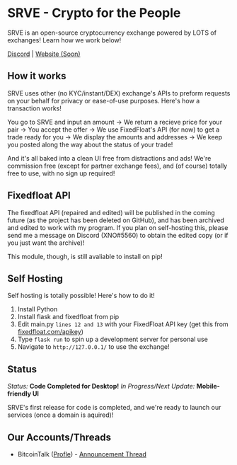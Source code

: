 # SRVE - Crypto for the People
SRVE is an open-source cryptocurrency exchange powered by LOTS of exchanges! Learn how we work below!

[Discord](https://discord.gg/bwRwdbADnH) | [Website (Soon)](#)

## How it works
SRVE uses other (no KYC/instant/DEX) exchange's APIs to preform requests on your behalf for privacy or ease-of-use purposes. Here's how a transaction works!

You go to SRVE and input an amount -> We return a recieve price for your pair -> You accept the offer -> We use FixedFloat's API (for now) to get a trade ready for you -> We display the amounts and addresses -> We keep you posted along the way about the status of your trade!

And it's all baked into a clean UI free from distractions and ads! We're commission free (except for partner exchange fees), and (of course) totally free to use, with no sign up required!

## Fixedfloat API
The fixedfloat API (repaired and edited) will be published in the coming future (as the project has been deleted on GitHub), and has been archived and edited to work with my program. If you plan on self-hosting this, please send me a message on Discord (XNO#5560) to obtain the edited copy (or if you just want the archive)!

This module, though, is still avaliable to install on pip!

## Self Hosting
Self hosting is totally possible! Here's how to do it!

1. Install Python
2. Install flask and fixedfloat from pip
3. Edit main.py ```lines 12 and 13``` with your FixedFloat API key (get this from [fixedfloat.com/apikey](https://fixedfloat.com/apikey))
3. Type ```flask run``` to spin up a development server for personal use
4. Navigate to ```http://127.0.0.1/``` to use the exchange!

## Status
*Status:* **Code Completed for Desktop!**
*In Progress/Next Update:* **Mobile-friendly UI**

SRVE's first release for code is completed, and we're ready to launch our services (once a domain is aquired)!

## Our Accounts/Threads
- BitcoinTalk ([Profle](https://bitcointalk.org/index.php?action=profile;u=3527144)) - [Announcement Thread](https://bitcointalk.org/index.php?topic=5433409)
